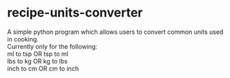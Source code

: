 # recipe-units-converter
A simple python program which allows users to convert common units used in cooking.</br>
Currently only for the following:</br>
ml to tsp OR tsp to ml </br>
lbs to kg OR kg to lbs </br>
inch to cm OR cm to inch 
